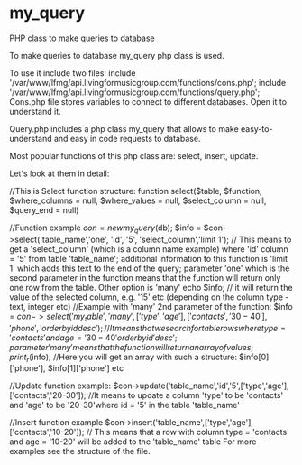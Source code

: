 # my_query
PHP class to make queries to database

To make queries to database my_query php class is used.

To use it include two files:
include '/var/www/lfmg/api.livingformusicgroup.com/functions/cons.php';
include '/var/www/lfmg/api.livingformusicgroup.com/functions/query.php';
Cons.php file stores variables to connect to different databases. Open it to understand it.

Query.php includes a php class my_query that allows to make easy-to-understand and easy in code requests to database.

Most popular functions of this php class are: select, insert, update.

Let's look at them in detail:

//This is Select function structure: function select($table, $function, $where_columns = null, $where_values = null, $select_column = null, $query_end = null)

//Function example
$con = new my_query($db);
$info = $con->select('table_name','one', 'id', '5', 'select_column','limit 1'); // This means to get a 'select_column' (which is a column name example) where 'id' column = '5' from table 'table_name'; additional information to this function is 'limit 1' which adds this text to the end of the query;  parameter 'one' which is the second parameter in the function means that the function will return only one row from the table. Other option is 'many'
echo $info; //  it will return the value of the selected column, e.g. '15' etc (depending on the column type - text, integer etc)
//Example with 'many' 2nd parameter of the function:
$info = $con->select('my_table','many', ['type','age'], ['contacts','30-40'], 'phone', 'order by id desc'); //It means that we search for table rows where type = 'contacts' and age = '30-40' order by id 'desc'; parameter 'many' means that the function will return an array of values;
print_r($info);
//Here you will get an array with such a structure: $info[0]['phone'], $info[1]['phone'] etc

//Update function example:
$con->update('table_name','id','5',['type','age'],['contacts','20-30']); //It means to update a column 'type' to be 'contacts' and 'age' to be '20-30'where id = '5' in the table 'table_name'

//Insert function example
$con->insert('table_name',['type','age'],['contacts','10-20']); // This means that a row with column type = 'contacts' and age = '10-20' will be added to the 'table_name' table
For more examples see the structure of the file.
